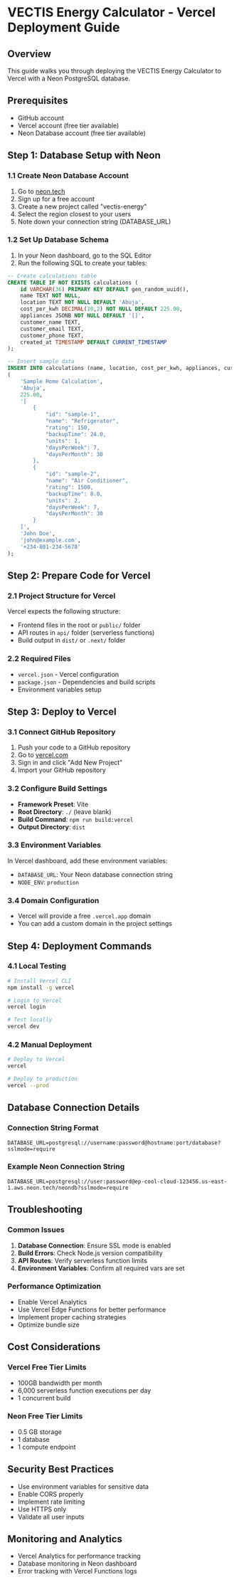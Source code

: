 # VECTIS Energy Calculator - Vercel Deployment Guide

## Overview
This guide walks you through deploying the VECTIS Energy Calculator to Vercel with a Neon PostgreSQL database.

## Prerequisites
- GitHub account
- Vercel account (free tier available)
- Neon Database account (free tier available)

## Step 1: Database Setup with Neon

### 1.1 Create Neon Database Account
1. Go to [neon.tech](https://neon.tech)
2. Sign up for a free account
3. Create a new project called "vectis-energy"
4. Select the region closest to your users
5. Note down your connection string (DATABASE_URL)

### 1.2 Set Up Database Schema
1. In your Neon dashboard, go to the SQL Editor
2. Run the following SQL to create your tables:

```sql
-- Create calculations table
CREATE TABLE IF NOT EXISTS calculations (
    id VARCHAR(36) PRIMARY KEY DEFAULT gen_random_uuid(),
    name TEXT NOT NULL,
    location TEXT NOT NULL DEFAULT 'Abuja',
    cost_per_kwh DECIMAL(10,2) NOT NULL DEFAULT 225.00,
    appliances JSONB NOT NULL DEFAULT '[]',
    customer_name TEXT,
    customer_email TEXT,
    customer_phone TEXT,
    created_at TIMESTAMP DEFAULT CURRENT_TIMESTAMP
);

-- Insert sample data
INSERT INTO calculations (name, location, cost_per_kwh, appliances, customer_name, customer_email, customer_phone) VALUES
(
    'Sample Home Calculation',
    'Abuja',
    225.00,
    '[
        {
            "id": "sample-1",
            "name": "Refrigerator",
            "rating": 150,
            "backupTime": 24.0,
            "units": 1,
            "daysPerWeek": 7,
            "daysPerMonth": 30
        },
        {
            "id": "sample-2",
            "name": "Air Conditioner",
            "rating": 1500,
            "backupTime": 8.0,
            "units": 2,
            "daysPerWeek": 7,
            "daysPerMonth": 30
        }
    ]',
    'John Doe',
    'john@example.com',
    '+234-801-234-5678'
);
```

## Step 2: Prepare Code for Vercel

### 2.1 Project Structure for Vercel
Vercel expects the following structure:
- Frontend files in the root or `public/` folder
- API routes in `api/` folder (serverless functions)
- Build output in `dist/` or `.next/` folder

### 2.2 Required Files
- `vercel.json` - Vercel configuration
- `package.json` - Dependencies and build scripts
- Environment variables setup

## Step 3: Deploy to Vercel

### 3.1 Connect GitHub Repository
1. Push your code to a GitHub repository
2. Go to [vercel.com](https://vercel.com)
3. Sign in and click "Add New Project"
4. Import your GitHub repository

### 3.2 Configure Build Settings
- **Framework Preset**: Vite
- **Root Directory**: `./` (leave blank)
- **Build Command**: `npm run build:vercel`
- **Output Directory**: `dist`

### 3.3 Environment Variables
In Vercel dashboard, add these environment variables:
- `DATABASE_URL`: Your Neon database connection string
- `NODE_ENV`: `production`

### 3.4 Domain Configuration
- Vercel will provide a free `.vercel.app` domain
- You can add a custom domain in the project settings

## Step 4: Deployment Commands

### 4.1 Local Testing
```bash
# Install Vercel CLI
npm install -g vercel

# Login to Vercel
vercel login

# Test locally
vercel dev
```

### 4.2 Manual Deployment
```bash
# Deploy to Vercel
vercel

# Deploy to production
vercel --prod
```

## Database Connection Details

### Connection String Format
```
DATABASE_URL=postgresql://username:password@hostname:port/database?sslmode=require
```

### Example Neon Connection String
```
DATABASE_URL=postgresql://user:password@ep-cool-cloud-123456.us-east-1.aws.neon.tech/neondb?sslmode=require
```

## Troubleshooting

### Common Issues
1. **Database Connection**: Ensure SSL mode is enabled
2. **Build Errors**: Check Node.js version compatibility
3. **API Routes**: Verify serverless function limits
4. **Environment Variables**: Confirm all required vars are set

### Performance Optimization
- Enable Vercel Analytics
- Use Vercel Edge Functions for better performance
- Implement proper caching strategies
- Optimize bundle size

## Cost Considerations

### Vercel Free Tier Limits
- 100GB bandwidth per month
- 6,000 serverless function executions per day
- 1 concurrent build

### Neon Free Tier Limits
- 0.5 GB storage
- 1 database
- 1 compute endpoint

## Security Best Practices
- Use environment variables for sensitive data
- Enable CORS properly
- Implement rate limiting
- Use HTTPS only
- Validate all user inputs

## Monitoring and Analytics
- Vercel Analytics for performance tracking
- Database monitoring in Neon dashboard
- Error tracking with Vercel Functions logs